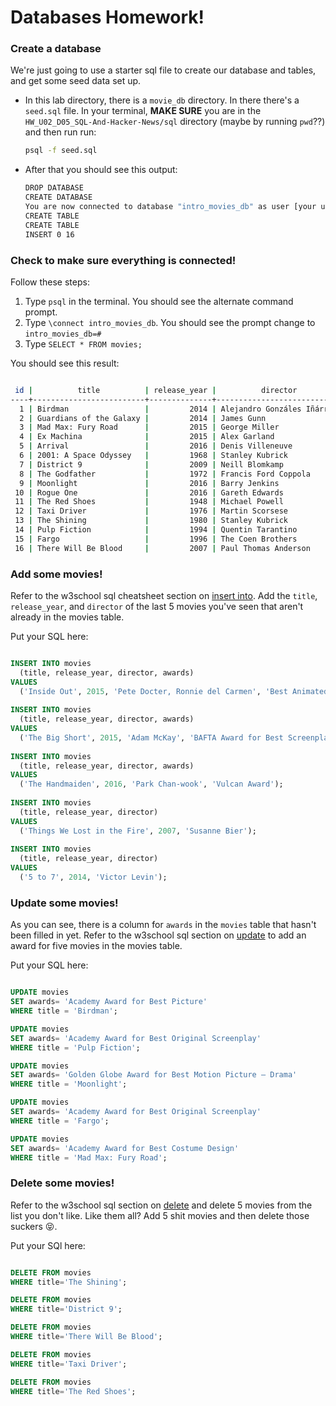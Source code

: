 # Databases Homework!

### Create a database

We're just going to use a starter sql file to create our database and tables, and get some seed data set up.

- In this lab directory, there is a `movie_db` directory. In there there's a `seed.sql` file. In your terminal, **MAKE SURE** you are in the `HW_U02_D05_SQL-And-Hacker-News/sql` directory (maybe by running `pwd`??) and then run run:

  ```bash
  psql -f seed.sql
  ```

- After that you should see this output:

  ```bash
  DROP DATABASE
  CREATE DATABASE
  You are now connected to database "intro_movies_db" as user [your username].
  CREATE TABLE
  CREATE TABLE
  INSERT 0 16
  ```

### Check to make sure everything is connected!

Follow these steps:

1. Type `psql` in the terminal. You should see the alternate command prompt.
2. Type `\connect intro_movies_db`. You should see the prompt change to `intro_movies_db=#`
3. Type `SELECT * FROM movies;`

You should see this result:

```bash

 id |          title          | release_year |          director           | awards 
----+-------------------------+--------------+-----------------------------+--------
  1 | Birdman                 |         2014 | Alejandro Gonzáles Iñárritu | 
  2 | Guardians of the Galaxy |         2014 | James Gunn                  | 
  3 | Mad Max: Fury Road      |         2015 | George Miller               | 
  4 | Ex Machina              |         2015 | Alex Garland                | 
  5 | Arrival                 |         2016 | Denis Villeneuve            | 
  6 | 2001: A Space Odyssey   |         1968 | Stanley Kubrick             | 
  7 | District 9              |         2009 | Neill Blomkamp              | 
  8 | The Godfather           |         1972 | Francis Ford Coppola        | 
  9 | Moonlight               |         2016 | Barry Jenkins               | 
 10 | Rogue One               |         2016 | Gareth Edwards              | 
 11 | The Red Shoes           |         1948 | Michael Powell              | 
 12 | Taxi Driver             |         1976 | Martin Scorsese             | 
 13 | The Shining             |         1980 | Stanley Kubrick             | 
 14 | Pulp Fiction            |         1994 | Quentin Tarantino           | 
 15 | Fargo                   |         1996 | The Coen Brothers           | 
 16 | There Will Be Blood     |         2007 | Paul Thomas Anderson        | 
```


### Add some movies!

Refer to the w3school sql cheatsheet section on [insert into](http://www.w3schools.com/Sql/sql_insert.asp). Add the `title`, `release_year`, and `director` of the last 5 movies you've seen that aren't already in the movies table. 

Put your SQL here: 

```sql

INSERT INTO movies
  (title, release_year, director, awards)
VALUES
  ('Inside Out', 2015, 'Pete Docter, Ronnie del Carmen', 'Best Animated Feature Film');
  
INSERT INTO movies
  (title, release_year, director, awards)
VALUES
  ('The Big Short', 2015, 'Adam McKay', 'BAFTA Award for Best Screenplay');
  
INSERT INTO movies
  (title, release_year, director, awards)
VALUES
  ('The Handmaiden', 2016, 'Park Chan-wook', 'Vulcan Award');
  
INSERT INTO movies
  (title, release_year, director)
VALUES
  ('Things We Lost in the Fire', 2007, 'Susanne Bier');
  
INSERT INTO movies
  (title, release_year, director)
VALUES
  ('5 to 7', 2014, 'Victor Levin');

```


### Update some movies!

As you can see, there is a column for `awards` in the `movies` table that hasn't been filled in yet. Refer to the w3school sql section on [update](http://www.w3schools.com/Sql/sql_update.asp) to add an award for five movies in the movies table.

Put your SQL here: 

```sql

UPDATE movies
SET awards= 'Academy Award for Best Picture'
WHERE title = 'Birdman';

UPDATE movies
SET awards= 'Academy Award for Best Original Screenplay'
WHERE title = 'Pulp Fiction';

UPDATE movies
SET awards= 'Golden Globe Award for Best Motion Picture – Drama'
WHERE title = 'Moonlight';

UPDATE movies
SET awards= 'Academy Award for Best Original Screenplay'
WHERE title = 'Fargo';

UPDATE movies
SET awards= 'Academy Award for Best Costume Design'
WHERE title = 'Mad Max: Fury Road';

```

### Delete some movies!

Refer to the w3school sql section on [delete](http://www.w3schools.com/Sql/sql_delete.asp) and delete 5 movies from the list you don't like. Like them all? Add 5 shit movies and then delete those suckers 😝.

Put your SQl here: 

```sql

DELETE FROM movies
WHERE title='The Shining';

DELETE FROM movies
WHERE title='District 9';

DELETE FROM movies
WHERE title='There Will Be Blood';

DELETE FROM movies
WHERE title='Taxi Driver';

DELETE FROM movies
WHERE title='The Red Shoes';

```